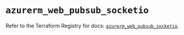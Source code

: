 # `azurerm_web_pubsub_socketio`

Refer to the Terraform Registry for docs: [`azurerm_web_pubsub_socketio`](https://registry.terraform.io/providers/hashicorp/azurerm/4.35.0/docs/resources/web_pubsub_socketio).
